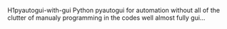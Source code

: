 H1pyautogui-with-gui
Python pyautogui for automation without all of the clutter of manualy programming in the codes
well almost fully gui...